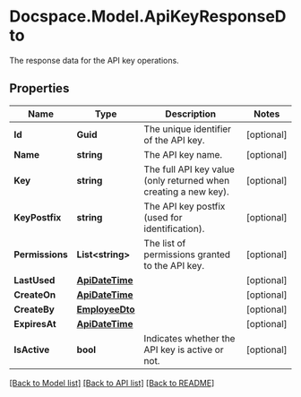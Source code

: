# Docspace.Model.ApiKeyResponseDto
The response data for the API key operations.

## Properties

Name | Type | Description | Notes
------------ | ------------- | ------------- | -------------
**Id** | **Guid** | The unique identifier of the API key. | [optional] 
**Name** | **string** | The API key name. | [optional] 
**Key** | **string** | The full API key value (only returned when creating a new key). | [optional] 
**KeyPostfix** | **string** | The API key postfix (used for identification). | [optional] 
**Permissions** | **List&lt;string&gt;** | The list of permissions granted to the API key. | [optional] 
**LastUsed** | [**ApiDateTime**](ApiDateTime.md) |  | [optional] 
**CreateOn** | [**ApiDateTime**](ApiDateTime.md) |  | [optional] 
**CreateBy** | [**EmployeeDto**](EmployeeDto.md) |  | [optional] 
**ExpiresAt** | [**ApiDateTime**](ApiDateTime.md) |  | [optional] 
**IsActive** | **bool** | Indicates whether the API key is active or not. | [optional] 

[[Back to Model list]](../README.md#documentation-for-models) [[Back to API list]](../README.md#documentation-for-api-endpoints) [[Back to README]](../README.md)

